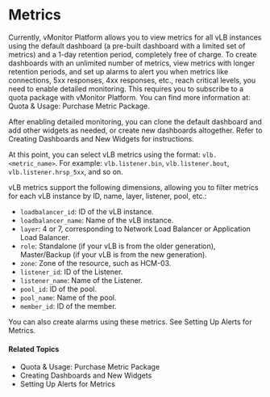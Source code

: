 # Metrics

Currently, vMonitor Platform allows you to view metrics for all vLB instances using the default dashboard (a pre-built dashboard with a limited set of metrics) and a 1-day retention period, completely free of charge. To create dashboards with an unlimited number of metrics, view metrics with longer retention periods, and set up alarms to alert you when metrics like connections, 5xx responses, 4xx responses, etc., reach critical levels, you need to enable detailed monitoring. This requires you to subscribe to a quota package with vMonitor Platform. You can find more information at: Quota & Usage: Purchase Metric Package.

After enabling detailed monitoring, you can clone the default dashboard and add other widgets as needed, or create new dashboards altogether. Refer to Creating Dashboards and New Widgets for instructions.

At this point, you can select vLB metrics using the format: `vlb.<metric_name>`. For example: `vlb.listener.bin`, `vlb.listener.bout`, `vlb.listener.hrsp_5xx`, and so on.

vLB metrics support the following dimensions, allowing you to filter metrics for each vLB instance by ID, name, layer, listener, pool, etc.:

* `loadbalancer_id`: ID of the vLB instance.
* `loadbalancer_name`: Name of the vLB instance.
* `layer`: 4 or 7, corresponding to Network Load Balancer or Application Load Balancer.
* `role`: Standalone (if your vLB is from the older generation), Master/Backup (if your vLB is from the new generation).
* `zone`: Zone of the resource, such as HCM-03.
* `listener_id`: ID of the Listener.
* `listener_name`: Name of the Listener.
* `pool_id`: ID of the pool.
* `pool_name`: Name of the pool.
* `member_id`: ID of the member.

You can also create alarms using these metrics. See Setting Up Alerts for Metrics.

#### Related Topics

* Quota & Usage: Purchase Metric Package
* Creating Dashboards and New Widgets
* Setting Up Alerts for Metrics

